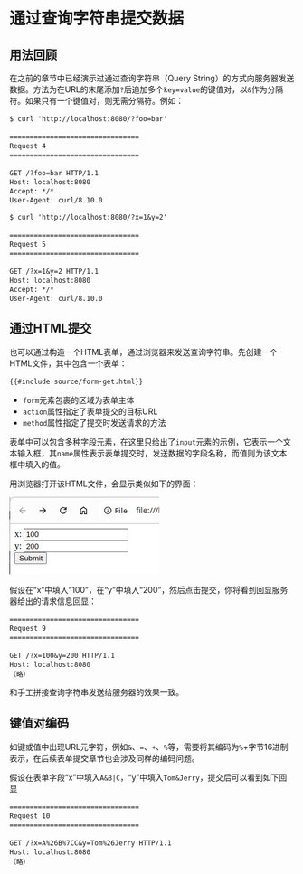 # 通过查询字符串提交数据

## 用法回顾

在之前的章节中已经演示过通过查询字符串（Query String）的方式向服务器发送数据。方法为在URL的末尾添加`?`后追加多个`key=value`的键值对，以`&`作为分隔符。如果只有一个键值对，则无需分隔符。例如：

```shell
$ curl 'http://localhost:8080/?foo=bar'

================================
Request 4
================================

GET /?foo=bar HTTP/1.1
Host: localhost:8080
Accept: */*
User-Agent: curl/8.10.0
```

```shell
$ curl 'http://localhost:8080/?x=1&y=2'

================================
Request 5
================================

GET /?x=1&y=2 HTTP/1.1
Host: localhost:8080
Accept: */*
User-Agent: curl/8.10.0
```

## 通过HTML提交

也可以通过构造一个HTML表单，通过浏览器来发送查询字符串。先创建一个HTML文件，其中包含一个表单：

```html
{{#include source/form-get.html}}
```

- `form`元素包裹的区域为表单主体
- `action`属性指定了表单提交的目标URL
- `method`属性指定了提交时发送请求的方法

表单中可以包含多种字段元素，在这里只给出了`input`元素的示例，它表示一个文本输入框，其`name`属性表示表单提交时，发送数据的字段名称，而值则为该文本框中填入的值。

用浏览器打开该HTML文件，会显示类似如下的界面：

![发送GET请求的表单](image/form.png)

假设在“x”中填入“100”，在“y”中填入“200”，然后点击提交，你将看到回显服务器给出的请求信息回显：

```
================================
Request 9
================================

GET /?x=100&y=200 HTTP/1.1
Host: localhost:8080
（略）
```

和手工拼接查询字符串发送给服务器的效果一致。

## 键值对编码

如键或值中出现URL元字符，例如`&`、`=`、`+`、`%`等，需要将其编码为`%`+字节16进制表示，在后续表单提交章节也会涉及同样的编码问题。

假设在表单字段“x”中填入`A&B|C`，“y”中填入`Tom&Jerry`，提交后可以看到如下回显

```
================================
Request 10
================================

GET /?x=A%26B%7CC&y=Tom%26Jerry HTTP/1.1
Host: localhost:8080
（略）
```
